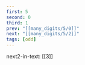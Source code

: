 ```yaml
---
first: 5
second: 0
third: 1
prev: "[[many_digits/5/0]]"
next: "[[many_digits/5/2]]"
tags: [odd]
---
```

next2-in-text: [[3]]
